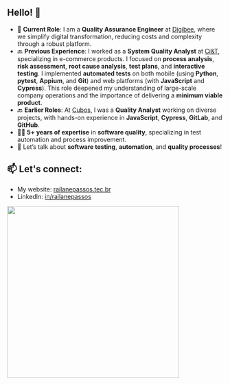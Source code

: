 ## Hello! 👋

- 🎯 **Current Role**: I am a **Quality Assurance Engineer** at [Digibee](https://www.digibee.com/), where we simplify digital transformation, reducing costs and complexity through a robust platform.
- 🔙 **Previous Experience**: I worked as a **System Quality Analyst** at [Ci&T](https://ciandt.com/br/), specializing in e-commerce products. I focused on **process analysis**, **risk assessment**, **root cause analysis**, **test plans**, and **interactive testing**. I implemented **automated tests** on both mobile (using **Python**, **pytest**, **Appium**, and **Git**) and web platforms (with **JavaScript** and **Cypress**). This role deepened my understanding of large-scale company operations and the importance of delivering a **minimum viable product**.
- 🔙 **Earlier Roles**: At [Cubos](http://www.cubos.io/), I was a **Quality Analyst** working on diverse projects, with hands-on experience in **JavaScript**, **Cypress**, **GitLab**, and **GitHub**.
- 👩‍💻 **5+ years of expertise** in **software quality**, specializing in test automation and process improvement.
- 💬 Let’s talk about **software testing**, **automation**, and **quality processes**!

## 📫 Let's connect:
- My website: [railanepassos.tec.br](https://railanepassos.tec.br/)
- LinkedIn: [in/railanepassos](https://www.linkedin.com/in/railanepassos/)

<img width="400px" align="left" src="https://github-readme-stats.vercel.app/api/top-langs/?username=railanepassos&hide=html&layout=compact&theme=buefy" />
